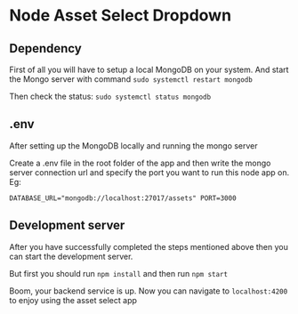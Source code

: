 # Node Asset Select Dropdown

## Dependency

First of all you will have to setup a local MongoDB on your system. And start the Mongo server with command  `sudo systemctl restart mongodb`

Then check the status: `sudo systemctl status mongodb`

## .env

After setting up the MongoDB locally and running the mongo server 

Create a .env file in the root folder of the app and then write the mongo server connection url and specify the port you want to run this node app on. Eg:

`
DATABASE_URL="mongodb://localhost:27017/assets"
PORT=3000
`

## Development server

After you have successfully completed the steps mentioned above then you can start the development server.

But first you should run ` npm install ` and then run `npm start`

Boom, your backend service is up. Now you can navigate to `localhost:4200` to enjoy using the asset select app
